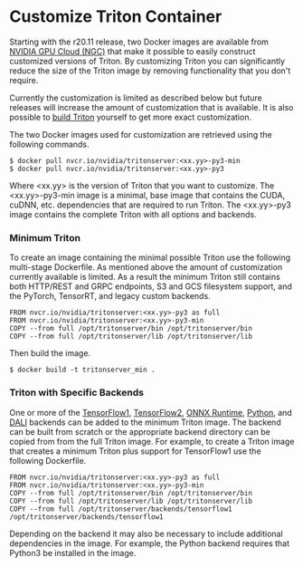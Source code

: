 <!--
# Copyright (c) 2020, NVIDIA CORPORATION. All rights reserved.
#
# Redistribution and use in source and binary forms, with or without
# modification, are permitted provided that the following conditions
# are met:
#  * Redistributions of source code must retain the above copyright
#    notice, this list of conditions and the following disclaimer.
#  * Redistributions in binary form must reproduce the above copyright
#    notice, this list of conditions and the following disclaimer in the
#    documentation and/or other materials provided with the distribution.
#  * Neither the name of NVIDIA CORPORATION nor the names of its
#    contributors may be used to endorse or promote products derived
#    from this software without specific prior written permission.
#
# THIS SOFTWARE IS PROVIDED BY THE COPYRIGHT HOLDERS ``AS IS'' AND ANY
# EXPRESS OR IMPLIED WARRANTIES, INCLUDING, BUT NOT LIMITED TO, THE
# IMPLIED WARRANTIES OF MERCHANTABILITY AND FITNESS FOR A PARTICULAR
# PURPOSE ARE DISCLAIMED.  IN NO EVENT SHALL THE COPYRIGHT OWNER OR
# CONTRIBUTORS BE LIABLE FOR ANY DIRECT, INDIRECT, INCIDENTAL, SPECIAL,
# EXEMPLARY, OR CONSEQUENTIAL DAMAGES (INCLUDING, BUT NOT LIMITED TO,
# PROCUREMENT OF SUBSTITUTE GOODS OR SERVICES; LOSS OF USE, DATA, OR
# PROFITS; OR BUSINESS INTERRUPTION) HOWEVER CAUSED AND ON ANY THEORY
# OF LIABILITY, WHETHER IN CONTRACT, STRICT LIABILITY, OR TORT
# (INCLUDING NEGLIGENCE OR OTHERWISE) ARISING IN ANY WAY OUT OF THE USE
# OF THIS SOFTWARE, EVEN IF ADVISED OF THE POSSIBILITY OF SUCH DAMAGE.
-->

# Customize Triton Container

Starting with the r20.11 release, two Docker images are available from
[NVIDIA GPU Cloud (NGC)](https://ngc.nvidia.com>) that make it
possible to easily construct customized versions of Triton. By
customizing Triton you can significantly reduce the size of the Triton
image by removing functionality that you don't require.

Currently the customization is limited as described below but future
releases will increase the amount of customization that is available.
It is also possible to [build Triton](build.md#building-triton)
yourself to get more exact customization.

The two Docker images used for customization are retrieved using the
following commands.

```
$ docker pull nvcr.io/nvidia/tritonserver:<xx.yy>-py3-min
$ docker pull nvcr.io/nvidia/tritonserver:<xx.yy>-py3
```

Where <xx.yy> is the version of Triton that you want to customize. The
<xx.yy>-py3-min image is a minimal, base image that contains the CUDA,
cuDNN, etc. dependencies that are required to run Triton. The
<xx.yy>-py3 image contains the complete Triton with all options and
backends.

### Minimum Triton

To create an image containing the minimal possible Triton use the
following multi-stage Dockerfile. As mentioned above the amount of
customization currently available is limited. As a result the minimum
Triton still contains both HTTP/REST and GRPC endpoints, S3 and GCS
filesystem support, and the PyTorch, TensorRT, and legacy custom
backends.

```
FROM nvcr.io/nvidia/tritonserver:<xx.yy>-py3 as full
FROM nvcr.io/nvidia/tritonserver:<xx.yy>-py3-min
COPY --from full /opt/tritonserver/bin /opt/tritonserver/bin
COPY --from full /opt/tritonserver/lib /opt/tritonserver/lib
```

Then build the image.

```
$ docker build -t tritonserver_min .
```

### Triton with Specific Backends

One or more of the
[TensorFlow1](https://github.com/triton-inference-server/tensorflow_backend),
[TensorFlow2](https://github.com/triton-inference-server/tensorflow_backend),
[ONNX
Runtime](https://github.com/triton-inference-server/onnxruntime_backend),
[Python](https://github.com/triton-inference-server/python_backend),
and [DALI](https://github.com/triton-inference-server/dali_backend)
backends can be added to the minimum Triton image. The backend can be
built from scratch or the appropriate backend directory can be copied
from from the full Triton image. For example, to create a Triton image
that creates a minimum Triton plus support for TensorFlow1 use the
following Dockerfile.

```
FROM nvcr.io/nvidia/tritonserver:<xx.yy>-py3 as full
FROM nvcr.io/nvidia/tritonserver:<xx.yy>-py3-min
COPY --from full /opt/tritonserver/bin /opt/tritonserver/bin
COPY --from full /opt/tritonserver/lib /opt/tritonserver/lib
COPY --from full /opt/tritonserver/backends/tensorflow1 /opt/tritonserver/backends/tensorflow1
```

Depending on the backend it may also be necessary to include
additional dependencies in the image. For example, the Python backend
requires that Python3 be installed in the image.
